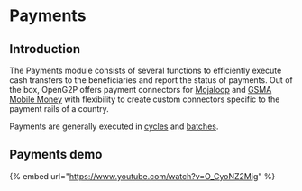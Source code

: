 # Payments

## Introduction

The Payments module consists of several functions to efficiently execute cash transfers to the beneficiaries and report the status of payments. Out of the box, OpenG2P offers payment connectors for [Mojaloop](https://mojaloop.io/) and [GSMA Mobile Money](https://www.gsma.com/mobilefordevelopment/mobile-money/) with flexibility to create custom connectors specific to the payment rails of a country.

Payments are generally executed in [cycles](payment-cycles.md) and [batches](payment-batches.md).

## Payments demo

{% embed url="https://www.youtube.com/watch?v=O_CyoNZ2Mig" %}





